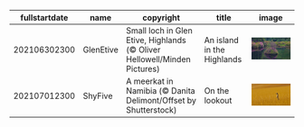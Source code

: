 |fullstartdate|name|copyright|title|image|
|--|--|--|--|--|
202106302300|GlenEtive|Small loch in Glen Etive, Highlands (© Oliver Hellowell/Minden Pictures)|An island in the Highlands|![](/en-GB/2021/07/202106302300GlenEtive.jpg)|
202107012300|ShyFive|A meerkat in Namibia (© Danita Delimont/Offset by Shutterstock)|On the lookout|![](/en-GB/2021/07/202107012300ShyFive.jpg)|
